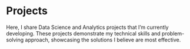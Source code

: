 # Projects
Here, I share Data Science and Analytics projects that I’m currently developing. These projects demonstrate my technical skills and problem-solving approach, showcasing the solutions I believe are most effective.
